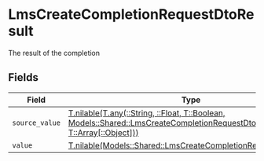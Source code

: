 # LmsCreateCompletionRequestDtoResult

The result of the completion


## Fields

| Field                                                                                                                                                                                  | Type                                                                                                                                                                                   | Required                                                                                                                                                                               | Description                                                                                                                                                                            |
| -------------------------------------------------------------------------------------------------------------------------------------------------------------------------------------- | -------------------------------------------------------------------------------------------------------------------------------------------------------------------------------------- | -------------------------------------------------------------------------------------------------------------------------------------------------------------------------------------- | -------------------------------------------------------------------------------------------------------------------------------------------------------------------------------------- |
| `source_value`                                                                                                                                                                         | [T.nilable(T.any(::String, ::Float, T::Boolean, Models::Shared::LmsCreateCompletionRequestDto4, T::Array[::Object]))](../../models/shared/lmscreatecompletionrequestdtosourcevalue.md) | :heavy_minus_sign:                                                                                                                                                                     | N/A                                                                                                                                                                                    |
| `value`                                                                                                                                                                                | [T.nilable(Models::Shared::LmsCreateCompletionRequestDtoValue)](../../models/shared/lmscreatecompletionrequestdtovalue.md)                                                             | :heavy_minus_sign:                                                                                                                                                                     | N/A                                                                                                                                                                                    |